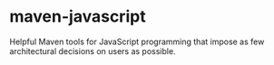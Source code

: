 maven-javascript
================

Helpful Maven tools for JavaScript programming that impose as few architectural decisions on users as possible.
